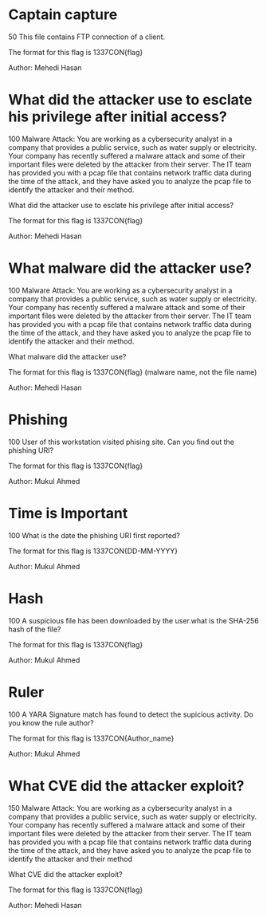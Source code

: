 
# Captain capture
50
This file contains FTP connection of a client.

The format for this flag is 1337CON{flag}

Author: Mehedi Hasan
# What did the attacker use to esclate his privilege after initial access?
100
Malware Attack: You are working as a cybersecurity analyst in a company that provides a public service, such as water supply or electricity. Your company has recently suffered a malware attack and some of their important files were deleted by the attacker from their server. The IT team has provided you with a pcap file that contains network traffic data during the time of the attack, and they have asked you to analyze the pcap file to identify the attacker and their method.

What did the attacker use to esclate his privilege after initial access?

The format for this flag is 1337CON{flag}

Author: Mehedi Hasan

# What malware did the attacker use?
100
Malware Attack: You are working as a cybersecurity analyst in a company that provides a public service, such as water supply or electricity. Your company has recently suffered a malware attack and some of their important files were deleted by the attacker from their server. The IT team has provided you with a pcap file that contains network traffic data during the time of the attack, and they have asked you to analyze the pcap file to identify the attacker and their method.

What malware did the attacker use?

The format for this flag is 1337CON{flag} (malware name, not the file name)

Author: Mehedi Hasan

# Phishing
100
User of this workstation visited phising site. Can you find out the phishing URI?

The format for this flag is 1337CON{flag}

Author: Mukul Ahmed
# Time is Important
100
What is the date the phishing URI first reported?

The format for this flag is 1337CON{DD-MM-YYYY}

Author: Mukul Ahmed

# Hash
100
A suspicious file has been downloaded by the user.what is the SHA-256 hash of the file?

The format for this flag is 1337CON{flag}

Author: Mukul Ahmed

# Ruler
100
A YARA Signature match has found to detect the supicious activity. Do you know the rule author?

The format for this flag is 1337CON{Author_name}

Author: Mukul Ahmed

# What CVE did the attacker exploit?
150
Malware Attack: You are working as a cybersecurity analyst in a company that provides a public service, such as water supply or electricity. Your company has recently suffered a malware attack and some of their important files were deleted by the attacker from their server. The IT team has provided you with a pcap file that contains network traffic data during the time of the attack, and they have asked you to analyze the pcap file to identify the attacker and their method

What CVE did the attacker exploit?

The format for this flag is 1337CON{flag}

Author: Mehedi Hasan
